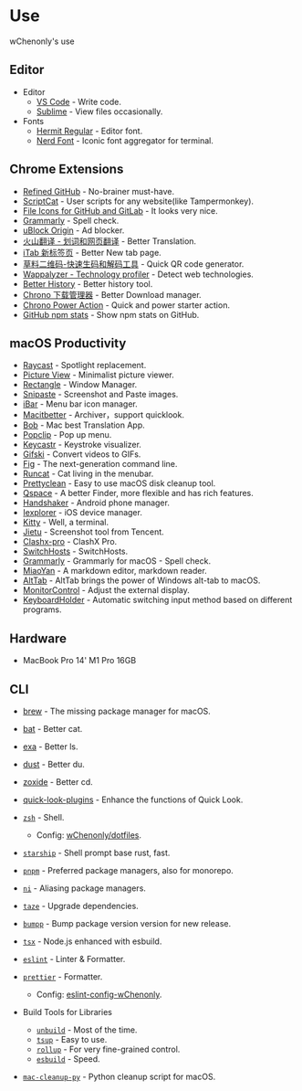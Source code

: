 <!--lint disable awesome-badge awesome-contributing awesome-git-repo-age awesome-github awesome-toc-->

# Use

wChenonly's use

## Editor

- Editor
  - [VS Code](https://code.visualstudio.com) - Write code.
  - [Sublime](https://www.sublimetext.com/download) - View files occasionally.
- Fonts
  - [Hermit Regular](https://pcaro.es) - Editor font.
  - [Nerd Font](https://www.nerdfonts.com) - Iconic font aggregator for terminal.

## Chrome Extensions

- [Refined GitHub](https://chrome.google.com/webstore/detail/refined-github/hlepfoohegkhhmjieoechaddaejaokhf) - No-brainer must-have.
- [ScriptCat](https://chrome.google.com/webstore/detail/scriptcat/ndcooeababalnlpkfedmmbbbgkljhpjf) - User scripts for any website(like Tampermonkey).
- [File Icons for GitHub and GitLab](https://chrome.google.com/webstore/detail/file-icons-for-github-and/ficfmibkjjnpogdcfhfokmihanoldbfe) - It looks very nice.
- [Grammarly](https://chrome.google.com/webstore/detail/grammarly-grammar-checker/kbfnbcaeplbcioakkpcpgfkobkghlhen) - Spell check.
- [uBlock Origin](https://chrome.google.com/webstore/detail/ublock-origin/cjpalhdlnbpafiamejdnhcphjbkeiagm) - Ad blocker.
- [火山翻译 - 划词和网页翻译](https://chrome.google.com/webstore/detail/火山翻译-划词和网页翻译/klgfhbiooeogdfodpopgppeadghjjemk) - Better Translation.
- [iTab 新标签页](https://chrome.google.com/webstore/detail/itab新标签页免费chatgpt/mhloojimgilafopcmlcikiidgbbnelip) - Better New tab page.
- [草料二维码-快速生码和解码工具](https://chrome.google.com/webstore/detail/草料二维码-快速生码和解码工具/moombeodfomdpjnpocobemoiaemednkg) - Quick QR code generator.
- [Wappalyzer - Technology profiler](https://chrome.google.com/webstore/detail/wappalyzer-technology-pro/gppongmhjkpfnbhagpmjfkannfbllamg) - Detect web technologies.
- [Better History](https://chrome.google.com/webstore/detail/better-history/egehpkpgpgooebopjihjmnpejnjafefi) - Better history tool.
- [Chrono 下载管理器](https://chrome.google.com/webstore/detail/chrono-download-manager/mciiogijehkdemklbdcbfkefimifhecn) - Better Download manager.
- [Chrono Power Action](https://chrome.google.com/webstore/detail/chrono-power-action/mpndfekdcijnjgfcoghjkhnjmdajhmnf) - Quick and power starter action.
- [GitHub npm stats](https://chrome.google.com/webstore/detail/github-npm-stats/oomfflokggoffaiagenekchfnpighcef) - Show npm stats on GitHub.

## macOS Productivity

- [Raycast](https://raycast.com) - Spotlight replacement.
- [Picture View](https://wl879.github.io/apps/picview) - Minimalist picture viewer.
- [Rectangle](https://rectangleapp.com) - Window Manager.
- [Snipaste](https://www.snipaste.com) - Screenshot and Paste images.
- [iBar](https://apps.apple.com/cn/app/ibar-强大的菜单栏图标管理工具/id6443843900?mt=1) - Menu bar icon manager.
- [Macitbetter](https://macitbetter.com) - Archiver，support quicklook.
- [Bob](https://apps.apple.com/cn/app/id1630034110#?platform=mac) - Mac best Translation App.
- [Popclip](https://pilotmoon.com/popclip) - Pop up menu.
- [Keycastr](https://github.com/keycastr/keycastr) - Keystroke visualizer.
- [Gifski](https://apps.apple.com/app/id1351639930) - Convert videos to GIFs.
- [Fig](https://fig.io) - The next-generation command line.
- [Runcat](https://kyome.io/runcat/index.html?lang=en) - Cat living in the menubar.
- [Prettyclean](https://www.prettyclean.cc/zh) - Easy to use macOS disk cleanup tool.
- [Qspace](https://qspace.awehunt.com/zh-cn/index.html) - A better Finder, more flexible and has rich features.
- [Handshaker](https://www.smartisan.com/apps/#/handshaker) - Android phone manager.
- [Iexplorer](https://macroplant.com/iexplorer) - iOS device manager.
- [Kitty](https://github.com/kovidgoyal/kitty) - Well, a terminal.
- [Jietu](https://jietu.qq.com) - Screenshot tool from Tencent.
- [Clashx-pro](https://install.appcenter.ms/users/clashx/apps/clashx-pro/distribution_groups/public) - ClashX Pro.
- [SwitchHosts](https://github.com/oldj/SwitchHosts) - SwitchHosts.
- [Grammarly](https://www.grammarly.com) - Grammarly for macOS - Spell check.
- [MiaoYan](https://github.com/tw93/MiaoYan) - A markdown editor, markdown reader.
- [AltTab](https://github.com/lwouis/alt-tab-macOS) - AltTab brings the power of Windows alt-tab to macOS.
- [MonitorControl](https://github.com/MonitorControl/MonitorControl) - Adjust the external display.
- [KeyboardHolder](https://github.com/leaves615/KeyboardHolder) - Automatic switching input method based on different programs.

## Hardware

- MacBook Pro 14' M1 Pro 16GB

## CLI

- [brew](https://brew.sh) - The missing package manager for macOS.
- [bat](https://github.com/sharkdp/bat) - Better cat.
- [exa](https://github.com/ogham/exa) - Better ls.
- [dust](https://github.com/bootandy/dust) - Better du.
- [zoxide](https://github.com/ajeetdsouza/zoxide) - Better cd.
- [quick-look-plugins](https://github.com/sindresorhus/quick-look-plugins) - Enhance the functions of Quick Look.
- [`zsh`](https://zsh.org) - Shell.

  - Config: [wChenonly/dotfiles](https://github.com/wChenonly/dotfiles).

- [`starship`](https://starship.rs) - Shell prompt base rust, fast.
- [`pnpm`](https://pnpm.io) - Preferred package managers, also for monorepo.
- [`ni`](https://github.com/antfu/ni) - Aliasing package managers.
- [`taze`](https://github.com/antfu/taze) - Upgrade dependencies.
- [`bumpp`](https://github.com/antfu/bumpp) - Bump package version version for new release.
- [`tsx`](https://github.com/esbuild-kit/tsx) - Node.js enhanced with esbuild.
- [`eslint`](https://eslint.org) - Linter & Formatter.
- [`prettier`](https://prettier.io) - Formatter.

  - Config: [eslint-config-wChenonly](https://github.com/wChenonly/eslint-config-wChenonly).

- Build Tools for Libraries

  - [`unbuild`](https://github.com/unjs/unbuild) - Most of the time.
  - [`tsup`](https://github.com/egoist/tsup) - Easy to use.
  - [`rollup`](https://rollupjs.org) - For very fine-grained control.
  - [`esbuild`](https://esbuild.github.io) - Speed.

- [`mac-cleanup-py`](https://github.com/mac-cleanup/mac-cleanup-py) - Python cleanup script for macOS.
